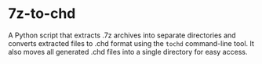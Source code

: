 # 7z-to-chd
A Python script that extracts .7z archives into separate directories and converts extracted files to .chd format using the `tochd` command-line tool. It also moves all generated .chd files into a single directory for easy access.
